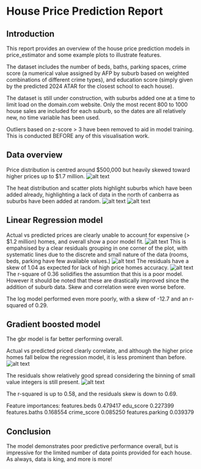 # House Price Prediction Report

## Introduction
This report provides an overview of the house price prediction models in price_estimator and some example plots to illustrate features.

The dataset includes the number of beds, baths, parking spaces, crime score (a numerical value assigned by AFP by suburb based on weighted combinations of different crime types), and education score (simply given by the predicted 2024 ATAR for the closest school to each house). 

The dataset is still under construction, with suburbs added one at a time to limit load on the domain.com website. Only the most recent 800 to 1000 house sales are included for each suburb, so the dates are all relatively new, no time variable has been used.

Outliers based on z-score > 3 have been removed to aid in model training. This is conducted BEFORE any of this visualisation work.


## Data overview
Price distribution is centred around $500,000 but heavily skewed toward higher prices up to $1.7 million.
![alt text](<Reference_Images/1-Overall Price Distribution.png>)

The heat distribution and scatter plots highlight suburbs which have been added already, highlighting a lack of data in the north of canberra as suburbs have been added at random.
![alt text](<Reference_Images/2-Heat Distribution.png>)
![alt text](<Reference_Images/3-Scatter Distribution.png>)


## Linear Regression model
Actual vs predicted prices are clearly unable to account for expensive (> $1.2 million) homes, and overall show a poor model fit.
![alt text](Reference_Images/4-Linear-ActualvsPredicted.png)
This is empahsised by a clear residuals grouping in one corner of the plot, with systematic lines due to the discrete and small nature of the data (rooms, beds, parking have few available values.)
![alt text](Reference_Images/5-Linear-Residuals.png)
The residuals have a skew of 1.04 as expected for lack of high price homes accuracy.
![alt text](Reference_Images/6-Linear-Residuals-Skew.png)
The r-square of 0.36 solidifies the assumtion that this is a poor model. However it should be noted that these are drastically improved since the addition of suburb data. Skew and correlation were even worse before.

The log model performed even more poorly, with a skew of -12.7 and an r-squared of 0.29.


## Gradient boosted model
The gbr model is far better performing overall.

Actual vs predicted priced clearly correlate, and although the higher price homes fall below the regression model, it is less prominent than before.
![alt text](Reference_Images/8-gbr-actualvspred.png)

The residuals show relatively good spread considering the binning of small value integers is still present.
![alt text](Reference_Images/9-gbr-resid-testing.png)

The r-squared is up to 0.58, and the residuals skew is down to 0.69.

Feature importances:
features.beds       0.479417
edu_score           0.227399
features.baths      0.168554
crime_score         0.085250
features.parking    0.039379


## Conclusion
The model demonstrates poor predictive performance overall, but is impressive for the limited number of data points provided for each house. As always, data is king, and more is more!